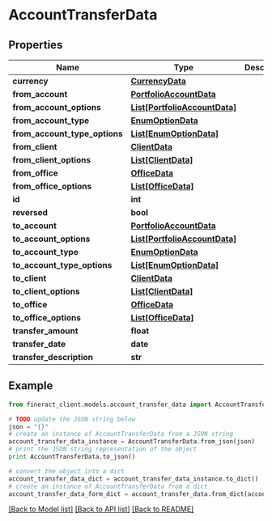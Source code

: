 # AccountTransferData


## Properties

Name | Type | Description | Notes
------------ | ------------- | ------------- | -------------
**currency** | [**CurrencyData**](CurrencyData.md) |  | [optional] 
**from_account** | [**PortfolioAccountData**](PortfolioAccountData.md) |  | [optional] 
**from_account_options** | [**List[PortfolioAccountData]**](PortfolioAccountData.md) |  | [optional] 
**from_account_type** | [**EnumOptionData**](EnumOptionData.md) |  | [optional] 
**from_account_type_options** | [**List[EnumOptionData]**](EnumOptionData.md) |  | [optional] 
**from_client** | [**ClientData**](ClientData.md) |  | [optional] 
**from_client_options** | [**List[ClientData]**](ClientData.md) |  | [optional] 
**from_office** | [**OfficeData**](OfficeData.md) |  | [optional] 
**from_office_options** | [**List[OfficeData]**](OfficeData.md) |  | [optional] 
**id** | **int** |  | [optional] 
**reversed** | **bool** |  | [optional] 
**to_account** | [**PortfolioAccountData**](PortfolioAccountData.md) |  | [optional] 
**to_account_options** | [**List[PortfolioAccountData]**](PortfolioAccountData.md) |  | [optional] 
**to_account_type** | [**EnumOptionData**](EnumOptionData.md) |  | [optional] 
**to_account_type_options** | [**List[EnumOptionData]**](EnumOptionData.md) |  | [optional] 
**to_client** | [**ClientData**](ClientData.md) |  | [optional] 
**to_client_options** | [**List[ClientData]**](ClientData.md) |  | [optional] 
**to_office** | [**OfficeData**](OfficeData.md) |  | [optional] 
**to_office_options** | [**List[OfficeData]**](OfficeData.md) |  | [optional] 
**transfer_amount** | **float** |  | [optional] 
**transfer_date** | **date** |  | [optional] 
**transfer_description** | **str** |  | [optional] 

## Example

```python
from fineract_client.models.account_transfer_data import AccountTransferData

# TODO update the JSON string below
json = "{}"
# create an instance of AccountTransferData from a JSON string
account_transfer_data_instance = AccountTransferData.from_json(json)
# print the JSON string representation of the object
print AccountTransferData.to_json()

# convert the object into a dict
account_transfer_data_dict = account_transfer_data_instance.to_dict()
# create an instance of AccountTransferData from a dict
account_transfer_data_form_dict = account_transfer_data.from_dict(account_transfer_data_dict)
```
[[Back to Model list]](../README.md#documentation-for-models) [[Back to API list]](../README.md#documentation-for-api-endpoints) [[Back to README]](../README.md)


